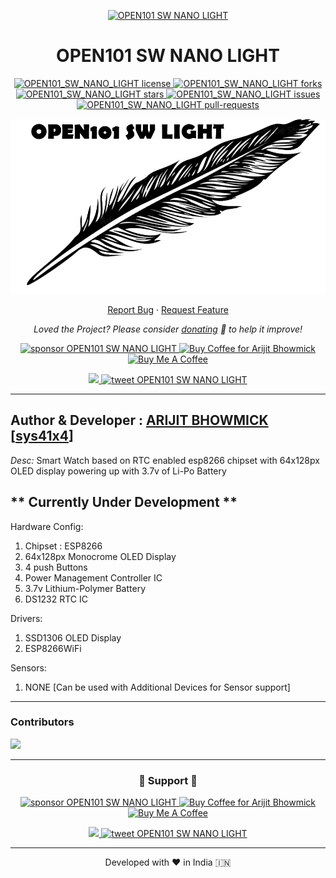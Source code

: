 <p align="center">
  <a href="https://github.com/open101watch/OPEN101_SW_NANO_LIGHT">
    <img alt="OPEN101 SW NANO LIGHT" src=https://avatars.githubusercontent.com/u/116282345?v=4 width="200" />
  </a>
</p>
<h1 align="center">
  OPEN101 SW NANO LIGHT
</h1>

<p align="center">
<a href="https://github.com/open101watch/OPEN101_SW_NANO_LIGHT/blob/main/LICENSE" target="blank">
<img src="https://img.shields.io/github/license/open101watch/OPEN101_SW_NANO_LIGHT?style=flat-square" alt="OPEN101_SW_NANO_LIGHT license" />
</a>
<a href="https://github.com/open101watch/OPEN101_SW_NANO_LIGHT/fork" target="blank">
<img src="https://img.shields.io/github/forks/open101watch/OPEN101_SW_NANO_LIGHT?style=flat-square" alt="OPEN101_SW_NANO_LIGHT forks"/>
</a>
<a href="https://github.com/open101watch/OPEN101_SW_NANO_LIGHT/stargazers" target="blank">
<img src="https://img.shields.io/github/stars/open101watch/OPEN101_SW_NANO_LIGHT?style=flat-square" alt="OPEN101_SW_NANO_LIGHT stars"/>
</a>
<a href="https://github.com/open101watch/OPEN101_SW_NANO_LIGHT/issues" target="blank">
<img src="https://img.shields.io/github/issues/open101watch/OPEN101_SW_NANO_LIGHT?style=flat-square" alt="OPEN101_SW_NANO_LIGHT issues"/>
</a>
<a href="https://github.com/open101watch/OPEN101_SW_NANO_LIGHT/pulls" target="blank">
<img src="https://img.shields.io/github/issues-pr/open101watch/OPEN101_SW_NANO_LIGHT?style=flat-square" alt="OPEN101_SW_NANO_LIGHT pull-requests"/>
</a>

</a>
</p>


<p align="center"><img src="/assets/icons/logo.png" alt="OPEN101_SW_NANO_LIGHT png" /></p>


<p align="center">
    <a href="https://github.com/open101watch/OPEN101_SW_NANO_LIGHT/issues/new/choose">Report Bug</a>
    ·
    <a href="https://github.com/open101watch/OPEN101_SW_NANO_LIGHT/issues/new/choose">Request Feature</a>
</p>

<p align="center">
<i>Loved the Project? Please consider <a href="https://paypal.me/sys41x4/10">donating</a>  💸 to help it improve!</i>
</p>

<p align="center">
<a href="https://www.paypal.me/sys41x4"><img src="https://img.shields.io/badge/support-PayPal-blue?logo=PayPal&style=flat-square&label=Donate" alt="sponsor OPEN101 SW NANO LIGHT"/>
</a>
<a href='https://ko-fi.com/sys41x4' target='_blank'><img height='23' width="100" src='https://cdn.ko-fi.com/cdn/kofi3.png?v=2' alt='Buy Coffee for Arijit Bhowmick' />
</a>
<a href="https://www.buymeacoffee.com/sys41x4" target="_blank"><img src="https://cdn.buymeacoffee.com/buttons/default-orange.png" alt="Buy Me A Coffee" height="23" width="100" style="border-radius:1px" />
</p>

<p align="center">
<a href="https://sys41x4.github.io" target="blank">
<img src="https://img.shields.io/website?url=https%3A%2F%2Fsys41x4.github.io&logo=github&style=flat-square" />
</a>
<a href="https://twitter.com/intent/tweet?text=Wow:&url=https://github.com/open101watch/OPEN101_SW_NANO_LIGHT">
<img src="https://img.shields.io/twitter/url?style=social&url=https://github.com/open101watch/OPEN101_SW_NANO_LIGHT" alt="tweet OPEN101 SW NANO LIGHT"/>
</a>
</p>

---
**Author & Developer :** <a href="https://github.com/Arijit-Bhowmick">ARIJIT BHOWMICK</a> [<a href="https://github.com/sys41x4">sys41x4</a>]
---
*Desc:* Smart Watch based on RTC enabled esp8266 chipset with 64x128px OLED display powering up with 3.7v of Li-Po Battery

** Currently Under Development **
---
Hardware Config:
  1. Chipset : ESP8266
  2. 64x128px Monocrome OLED Display
  3. 4 push Buttons
  4. Power Management Controller IC
  5. 3.7v Lithium-Polymer Battery
  6. DS1232 RTC IC
 
Drivers:
  1. SSD1306 OLED Display
  2. ESP8266WiFi
  
  
Sensors:
  1. NONE [Can be used with Additional Devices for Sensor support]
  
  
  
---
### Contributors

<a href="https://github.com/open101watch/OPEN101_SW_NANO_LIGHT/graphs/contributors">
  <img src="https://contrib.rocks/image?repo=open101watch/OPEN101_SW_NANO_LIGHT" />
</a>

---
<h3 align="center">
  🙏 Support 🙏
</h3>

<p align="center">
<a href="https://www.paypal.me/sys41x4"><img src="https://img.shields.io/badge/support-PayPal-blue?logo=PayPal&style=flat-square&label=Donate" alt="sponsor OPEN101 SW NANO LIGHT"/>
</a>
<a href='https://ko-fi.com/sys41x4' target='_blank'><img height='23' width="100" src='https://cdn.ko-fi.com/cdn/kofi3.png?v=2' alt='Buy Coffee for Arijit Bhowmick' />
</a>
<a href="https://www.buymeacoffee.com/sys41x4" target="_blank"><img src="https://cdn.buymeacoffee.com/buttons/default-orange.png" alt="Buy Me A Coffee" height="23" width="100" style="border-radius:1px" />
</p>

<p align="center">
<a href="https://sys41x4.github.io" target="blank">
<img src="https://img.shields.io/website?url=https%3A%2F%2Fsys41x4.github.io&logo=github&style=flat-square" />
</a>
<a href="https://twitter.com/intent/tweet?text=Wow:&url=https://github.com/open101watch/OPEN101_SW_NANO_LIGHT">
<img src="https://img.shields.io/twitter/url?style=social&url=https://github.com/open101watch/OPEN101_SW_NANO_LIGHT" alt="tweet OPEN101 SW NANO LIGHT"/>
</a>
</p>

<hr>
<p align="center">
Developed with ❤️ in India 🇮🇳 
</p>
